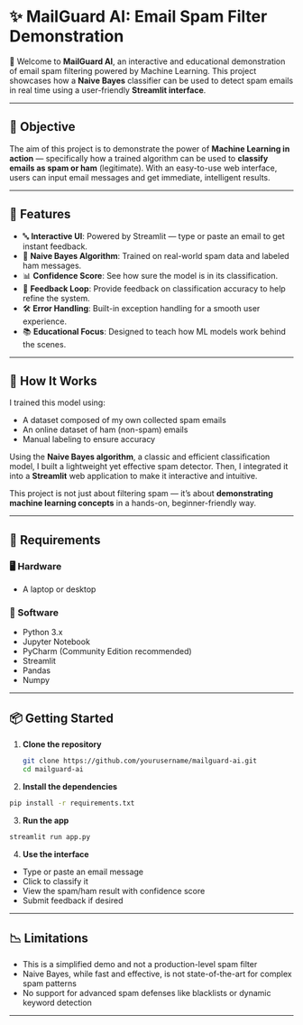 # ✨ MailGuard AI: Email Spam Filter Demonstration

💌 Welcome to **MailGuard AI**, an interactive and educational demonstration of email spam filtering powered by Machine Learning. This project showcases how a **Naive Bayes** classifier can be used to detect spam emails in real time using a user-friendly **Streamlit interface**.

---

## 🎯 Objective

The aim of this project is to demonstrate the power of **Machine Learning in action** — specifically how a trained algorithm can be used to **classify emails as spam or ham** (legitimate). With an easy-to-use web interface, users can input email messages and get immediate, intelligent results.

---

## 🚀 Features

- 🔤 **Interactive UI**: Powered by Streamlit — type or paste an email to get instant feedback.
- 🧠 **Naive Bayes Algorithm**: Trained on real-world spam data and labeled ham messages.
- 📊 **Confidence Score**: See how sure the model is in its classification.
- 🔄 **Feedback Loop**: Provide feedback on classification accuracy to help refine the system.
- 🛠️ **Error Handling**: Built-in exception handling for a smooth user experience.
- 📚 **Educational Focus**: Designed to teach how ML models work behind the scenes.

---

## 🧪 How It Works

I trained this model using:
- A dataset composed of my own collected spam emails
- An online dataset of ham (non-spam) emails
- Manual labeling to ensure accuracy

Using the **Naive Bayes algorithm**, a classic and efficient classification model, I built a lightweight yet effective spam detector. Then, I integrated it into a **Streamlit** web application to make it interactive and intuitive.

This project is not just about filtering spam — it’s about **demonstrating machine learning concepts** in a hands-on, beginner-friendly way.

---

## 🧰 Requirements

### 🖥️ Hardware
- A laptop or desktop

### 💾 Software
- Python 3.x
- Jupyter Notebook
- PyCharm (Community Edition recommended)
- Streamlit
- Pandas
- Numpy

---

## 📦 Getting Started

1. **Clone the repository**
   ```bash
   git clone https://github.com/yourusername/mailguard-ai.git
   cd mailguard-ai
   ```
   
2. **Install the dependencies**
  ```bash
  pip install -r requirements.txt
  ```

3. **Run the app**
  ```bash
  streamlit run app.py
  ```

4. **Use the interface**
   
- Type or paste an email message
- Click to classify it
- View the spam/ham result with confidence score
- Submit feedback if desired

---

## 📉 Limitations

- This is a simplified demo and not a production-level spam filter
- Naive Bayes, while fast and effective, is not state-of-the-art for complex spam patterns
- No support for advanced spam defenses like blacklists or dynamic keyword detection

---



